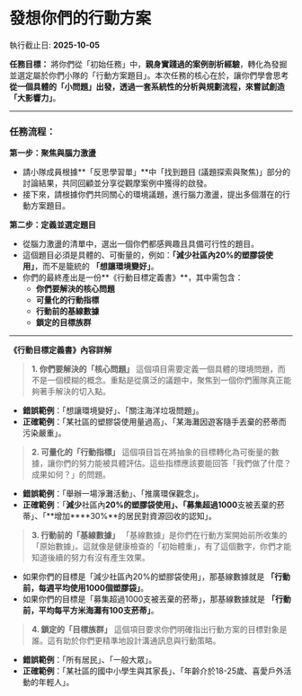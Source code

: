 # 發想你們的行動方案
執行截止日: **2025-10-05**

**任務目標：** 將你們從「初始任務」中，**親身實踐過的案例剖析經驗**，轉化為發掘並選定屬於你們小隊的「行動方案題目」。本次任務的核心在於，讓你們學會思考**從一個具體的「小問題」出發，透過一套系統性的分析與規劃流程，來嘗試創造「大影響力」**。

---

### **任務流程：**

**第一步：聚焦與腦力激盪**

- 請小隊成員根據**「反思學習單」**中「找到題目 (議題探索與聚焦)」部分的討論結果，共同回顧並分享從觀摩案例中獲得的啟發。
- 接下來，請根據你們共同關心的環境議題，進行腦力激盪，提出多個潛在的行動方案題目。

**第二步：定義並選定題目**

- 從腦力激盪的清單中，選出一個你們都感興趣且具備可行性的題目。
- 這個題目必須是具體的、可衡量的，例如：**「減少社區內20%的塑膠袋使用」**，而不是籠統的 **「想讓環境變好」**。
- 你們的最終產出是一份**《行動目標定義書》**，其中需包含：
    - **你們要解決的核心問題**
    - **可量化的行動指標**
    - **行動前的基線數據**
    - **鎖定的目標族群**

---

**《行動目標定義書》內容詳解**

>**1. 你們要解決的「核心問題」**
這個項目需要定義一個具體的環境問題，而不是一個模糊的概念。重點是從廣泛的議題中，聚焦到一個你們團隊真正能夠著手解決的切入點。
- **錯誤範例**：「想讓環境變好」、「關注海洋垃圾問題」。
- **正確範例**：「某社區的塑膠袋使用量過高」、「某海灘因遊客隨手丟棄的菸蒂而污染嚴重」。
>**2. 可量化的「行動指標」**
這個項目旨在將抽象的目標轉化為可衡量的數據，讓你們的努力能被具體評估。這些指標應該要能回答「我們做了什麼？成果如何？」的問題。
- **錯誤範例**：「舉辦一場淨灘活動」、「推廣環保觀念」。
- **正確範例**：「**減少**社區內**20%的塑膠袋使用」、「募集超過1000**支被丟棄的菸蒂」、「**增加****30%**的居民對資源回收的認知」。
> **3. 行動前的「基線數據」**
「基線數據」是你們在行動方案開始前所收集的「原始數據」。這就像是健康檢查的「初始體重」，有了這個數字，你們才能知道後續的努力有沒有產生效果。
- 如果你們的目標是「減少社區內20%的塑膠袋使用」，那基線數據就是 **「行動前，每週平均使用1000個塑膠袋」**。
- 如果你們的目標是「募集超過1000支被丟棄的菸蒂」，那基線數據就是 **「行動前，平均每平方米海灘有100支菸蒂」**。
>**4. 鎖定的「目標族群」**
這個項目要求你們明確指出行動方案的目標對象是誰。這有助於你們更精準地設計溝通訊息與行動策略。
- **錯誤範例**：「所有居民」、「一般大眾」。
- **正確範例**：「某社區的國中小學生與其家長」、「年齡介於18-25歲、喜愛戶外活動的年輕人」。
